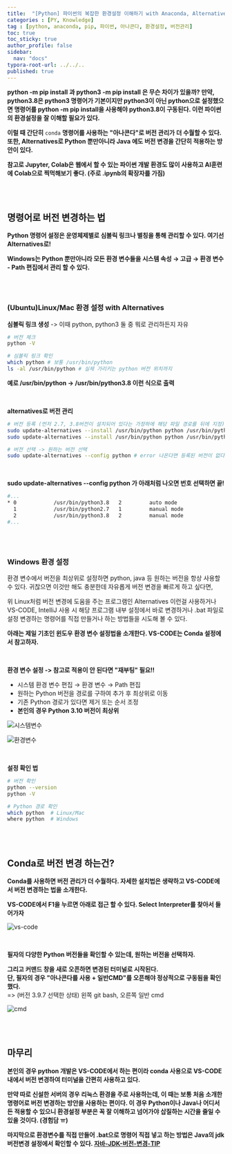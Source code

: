 ```yaml
---
title:  "[Python] 파이썬의 복잡한 환경설정 이해하기 with Anaconda, Alternatives"
categories : [PY, Knowledge]
tag : [python, anaconda, pip, 파이썬, 아나콘다, 환경설정, 버전관리]
toc: true
toc_sticky: true
author_profile: false
sidebar:
  nav: "docs"
typora-root-url: ../../..
published: true
---
```




**python -m pip install 과 python3 -m pip install 은 무슨 차이가 있을까? 만약, python3.8은 python3 명령어가 기본이지만 python3이 아닌 python으로 설정했으면 명령어를 python -m pip install을 사용해야 python3.8이 구동된다. 이런 파이썬의 환경설정을 잘 이해할 필요가 있다.**

**이럴 때 간단히** `conda` **명령어를 사용하는 "아나콘다"로 버전 관리가 더 수월할 수 있다. 또한, Alternatives로  Python 뿐만아니라 Java 에도 버전 변경을 간단히 적용하는 방안이 있다.**

**참고로 Jupyter, Colab은 웹에서 할 수 있는 파이썬 개발 환경도 많이 사용하고 AI훈련에 Colab으로 찍먹해보기 좋다. (주로 .ipynb의 확장자를 가짐)**

<br>

<br>

## 명령어로 버전 변경하는 법

**Python 명령어 설정은 운영체제별로 심볼릭 링크나 별칭을 통해 관리할 수 있다. 여기선 Alternatives로!**

**Windows는 Python 뿐만아니라 모든 환경 변수들을 시스템 속성 → 고급 → 환경 변수 - Path 편집에서 관리 할 수 있다.**

<br><br>

### (Ubuntu)Linux/Mac 환경 설정 with Alternatives

**심볼릭 링크 생성** -> 이때 python, python3 둘 중 뭐로 관리하든지 자유

```bash
# 버전 체크
python -V

# 심볼릭 링크 확인
which python # 보통 /usr/bin/python
ls -al /usr/bin/python # 실제 가리키는 python 버전 위치까지
```

**예로 /usr/bin/python -> /usr/bin/python3.8 이런 식으로 출력**

<br>

**alternatives로 버전 관리**

```bash
# 버전 등록 (먼저 2.7, 3.8버전이 설치되어 있다는 가정하에 해당 파일 경로를 뒤에 지정)
sudo update-alternatives --install /usr/bin/python python /usr/bin/python2.7 1
sudo update-alternatives --install /usr/bin/python python /usr/bin/python3.8 2

# 버전 선택 -> 원하는 버전 선택
sudo update-alternatives --config python # error 나온다면 등록된 버전이 없다는 의미!
```

<br>

**sudo update-alternatives --config python 가 아래처럼 나오면 번호 선택하면 끝!**

```bash
#...
* 0            /usr/bin/python3.8   2         auto mode
  1            /usr/bin/python2.7   1         manual mode
  2            /usr/bin/python3.8   2         manual mode
#...
```

<br><br>

### Windows 환경 설정

환경 변수에서 버전을 최상위로 설정하면 python, java 등 원하는 버전을 항상 사용할 수 있다. 귀찮으면 이것만 해도 충분한데 자유롭게 버전 변경을 빠르게 하고 싶다면,

위 Linux처럼 버전 변경에 도움을 주는 프로그램인 Alternatives 이런걸 사용하거나 VS-CODE, IntelliJ 사용 시 해당 프로그램 내부 설정에서 바로 변경하거나 .bat 파일로 설정 변경하는 명령어를 직접 만들거나 하는 방법들을 시도해 볼 수 있다.

**아래는 제일 기초인 윈도우 환경 변수 설정법을 소개한다. VS-CODE는 Conda 설정에서 참고하자.**

<br>

**환경 변수 설정 -> 참고로 적용이 안 된다면 "재부팅" 필요!!**

- 시스템 환경 변수 편집 → 환경 변수 → Path 편집
- 원하는 Python 버전을 경로를 구하여 추가 후 최상위로 이동
- 기존 Python 경로가 있다면 제거 또는 순서 조정
- **본인의 경우 Python 3.10 버전이 최상위**

![시스템변수](https://github.com/user-attachments/assets/5806f544-3b37-4280-9e16-31d0733ae390) 

![환경변수](https://github.com/user-attachments/assets/8b595e43-a596-4705-8e89-127c2298254e) 

<br>

**설정 확인 법**

```bash
# 버전 확인
python --version
python -V

# Python 경로 확인
which python  # Linux/Mac
where python  # Windows
```

<br>

<br>

## Conda로 버전 변경 하는건?

**Conda를 사용하면 버전 관리가 더 수월하다. 자세한 설치법은 생략하고 VS-CODE에서 버전 변경하는 법을 소개한다.**

**VS-CODE에서 F1을 누르면 아래로 접근 할 수 있다. Select Interpreter를 찾아서 들어가자**

![vs-code](https://github.com/user-attachments/assets/6f3ce4b6-4167-4f28-9412-f983ec1ab557) 

<br>

**필자의 다양한 Python 버전들을 확인할 수 있는데, 원하는 버전을 선택하자.**

**그리고 커맨드 창을 새로 오픈하면 변경된 터미널로 시작된다.   
단, 필자의 경우 "아나콘다를 사용 + 일반CMD"를 오픈해야 정상적으로 구동됨을 확인했다.**  
=> (버전 3.9.7 선택한 상태) 왼쪽 git bash, 오른쪽 일반 cmd

![cmd](https://github.com/user-attachments/assets/1dcefb67-f2d3-4c25-92f8-4a18036e667f) 

<br>

<br>

## 마무리

**본인의 경우 python 개발은 VS-CODE에서 하는 편이라 conda 사용으로 VS-CODE내에서 버전 변경하여 터미널을 간편히 사용하고 있다.** 

**만약 따로 신설한 서버의 경우 리눅스 환경을 주로 사용하는데, 이 때는 보통 처음 소개한 명령어로 버전 변경하는 방안을 사용하는 편이다. 이 경우 Python이나 Java나 어디서든 적용할 수 있으니 환경설정 부분은 꼭 잘 이해하고 넘어가야 삽질하는 시간을 줄일 수 있을 것이다. (경험담 ㅠ)**

**마지막으로 환경변수를 직접 만들어 .bat으로 명령어 직접 넣고 하는 방법은 Java의 jdk 버전변경 설정에서 확인할 수 있다. [자바-JDK-버전-변경-TIP](https://bh946.github.io/java/knowledge/%EC%9E%90%EB%B0%94-JDK-%EB%B2%84%EC%A0%84-%EB%B3%80%EA%B2%BD-TIP/)**

